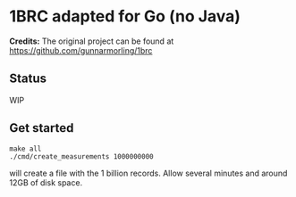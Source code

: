 1BRC adapted for Go (no Java)
=============================

**Credits:** The original project can be found at https://github.com/gunnarmorling/1brc

Status
------
WIP


Get started
-----------

````
make all
./cmd/create_measurements 1000000000
````
will create a file with the 1 billion records. Allow several minutes and around 12GB of disk space.





